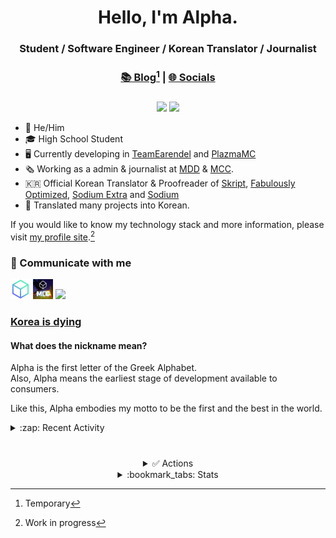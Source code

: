 <div align="center">

# Hello, I'm Alpha.
### Student / Software Engineer / Korean Translator / Journalist

[^1]: Temporary
### [📚 Blog](https://blog.alpha93.kr)[^1] | [🌐 Socials](https://linktr.ee/alphakr93)
###

[![](https://img.shields.io/badge/-dev@alpha93.kr-EA4335?style=for-the-badge&logo=gmail&logoColor=fcfcfc)](mailto:dev@alpha93.kr)
[![](https://dcbadge.vercel.app/api/shield/410763741786013697)](https://github.com/AlphaKR93)
</div>

- :boy: He/Him
- :mortar_board: High School Student
- :desktop_computer: Currently developing in [TeamEarendel](https://github.com/TeamEarendel) and [PlazmaMC](https://github.com/PlazmaMC)
- :newspaper_roll: Working as a admin & journalist at [MDD](https://discord.gg/AZwXTA9Pgx) & [MCC](https://discord.gg/nnkecH6n24).
- :kr: Official Korean Translator & Proofreader of [Skript](https://github.com/SkriptLand/Skript), [Fabulously Optimized](https://modrinth.com/modpack/fabulously-optimized), [Sodium Extra](https://modrinth.com/mod/sodium-extra) and [Sodium](https://crowdin.com/project/sodium-fabric)
- :page_with_curl: Translated many projects into Korean.

If you would like to know my technology stack and more information, please visit [my profile site](https://alpha93.kr).[^2]
[^2]: Work in progress

### :speech_balloon: Communicate with me
[<img src="res/MDD.png" width="32px"></img>](https://discord.gg/AZwXTA9Pgx)
[<img src="res/MCC.png" width="32px"></img>](https://discord.gg/nnkecH6n24)
[<img src="https://raw.githubusercontent.com/PlazmaMC/Plazma/main/src/resources/logo-900.png" width="32px"></img>](https://discord.gg/MmfC52K8A8)

### [Korea is dying](https://github.com/AlphaKR93/korea-is-dying)

#### What does the nickname mean?
Alpha is the first letter of the Greek Alphabet.   
Also, Alpha means the earliest stage of development available to consumers.

Like this, Alpha embodies my motto to be the first and the best in the world.

<details><summary>:zap: Recent Activity</summary>

<!--START_SECTION:activity-->
1. 💪 Opened PR [#78](https://github.com/PlazmaMC/PlazmaBukkit/pull/78) in [PlazmaMC/PlazmaBukkit](https://github.com/PlazmaMC/PlazmaBukkit)
2. ❌ Reopened PR [#77](https://github.com/PlazmaMC/PlazmaBukkit/pull/77) in [PlazmaMC/PlazmaBukkit](https://github.com/PlazmaMC/PlazmaBukkit)
3. 💪 Opened PR [#77](https://github.com/PlazmaMC/PlazmaBukkit/pull/77) in [PlazmaMC/PlazmaBukkit](https://github.com/PlazmaMC/PlazmaBukkit)
4. 🎉 Merged PR [#1](https://github.com/AlphaKR93/PlazmaBukkit/pull/1) in [AlphaKR93/PlazmaBukkit](https://github.com/AlphaKR93/PlazmaBukkit)
5. 💪 Opened PR [#1](https://github.com/AlphaKR93/PlazmaBukkit/pull/1) in [AlphaKR93/PlazmaBukkit](https://github.com/AlphaKR93/PlazmaBukkit)
<!--END_SECTION:activity-->

</details>

#

<div align="center">

<details><summary>✅ Actions</summary>

[![Update Readme](https://img.shields.io/github/actions/workflow/status/AlphaKR93/AlphaKR93/readme_activity.yml?label=Update%20Activity&style=for-the-badge)](https://github.com/AlphaKR93/AlphaKR93/actions/workflows/readme_activity.yml)
[![Update Productive Gists](https://img.shields.io/github/actions/workflow/status/AlphaKR93/AlphaKR93/gist_productive.yml?label=Update%20Productive%20Gist&style=for-the-badge)](https://github.com/AlphaKR93/AlphaKR93/actions/workflows/gist_productive.yml)
[![Update Language Gists](https://img.shields.io/github/actions/workflow/status/AlphaKR93/AlphaKR93/gist_lang.yml?label=Update%20Language%20Gist&style=for-the-badge)](https://github.com/AlphaKR93/AlphaKR93/actions/workflows/gist_lang.yml)

</details>

<details><summary>:bookmark_tabs: Stats</summary>
  
[<img src="http://github-profile-summary-cards.vercel.app/api/cards/profile-details?username=AlphaKR93&theme=default"></img>](https://github.com/AlphaKR93)

[<img src="https://github-readme-stats.vercel.app/api?username=AlphaKR93&count_private=true&show_icons=true&include_all_commits=true"></img>](https://github.com/AlphaKR93)

[<img src="https://github-contribution-stats.vercel.app/api/?username=AlphaKR93"></img>](https://github.com/AlphaKR93)

[<img src="https://streak-stats.demolab.com?user=AlphaKR93&theme=tokyonight_duo"></img>](https://github.com/AlphaKR93)

[<img src="http://mazassumnida.wtf/api/v2/generate_badge?boj=alphakr93"></img>](https://solved.ac/alphakr93)

[<img src="https://github-profile-trophy.vercel.app/?username=AlphaKR93&theme=alduin&margin-w=5&margin-h=5"></img>](https://github.com/AlphaKR93)

</details>
</div>
